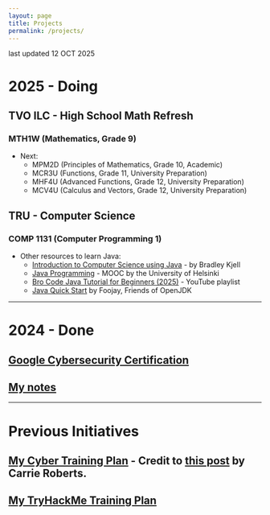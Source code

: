 ```yaml
---
layout: page
title: Projects
permalink: /projects/
---
```

last updated 12 OCT 2025

# 2025 - Doing
## TVO ILC - High School Math Refresh 
### MTH1W (Mathematics, Grade 9)
- Next: 
    - MPM2D (Principles of Mathematics, Grade 10, Academic)
    - MCR3U (Functions, Grade 11, University Preparation)
    - MHF4U (Advanced Functions, Grade 12, University Preparation)
    - MCV4U (Calculus and Vectors, Grade 12, University Preparation) 
## TRU - Computer Science
### COMP 1131 (Computer Programming 1) 
- Other resources to learn Java:
    - [Introduction to Computer Science using Java](https://chortle.ccsu.edu/javaLessons/index.html) - by Bradley Kjell
    - [Java Programming](https://java-programming.mooc.fi/) - MOOC by the University of Helsinki 
    - [Bro Code Java Tutorial for Beginners (2025)](https://youtube.com/playlist?list=PLZPZq0r_RZOOj_NOZYq_R2PECIMglLemc&si=9Do5ivTXo1kkGYmp) - YouTube playlist
    - [Java Quick Start](https://foojay.io/java-quick-start/) by Foojay, Friends of OpenJDK

---

# 2024 - Done
## [Google Cybersecurity Certification](https://grow.google/certificates/cybersecurity/)
## [My notes](https://1dgk.github.io/2024/01/24/gcc-course-index.html)

---

# Previous Initiatives
## [My Cyber Training Plan](https://1drv.ms/x/s!Apounr3vgj6XhJ89Nv5Wy5N_PZGGmg?e=egYYEJ) - Credit to [this post](https://www.blackhillsinfosec.com/from-high-school-to-cyber-ninja/) by Carrie Roberts.

## [My TryHackMe Training Plan](https://1drv.ms/x/s!Apounr3vgj6XhJ87lrVxZ8GCfOyDqw?e=Sp9qc5)
